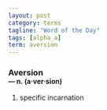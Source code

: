 ```yaml
---
layout: post
category: terms
tagline: "Word of the Day"
tags: [alpha_a]
term: aversion
---
```


<h3>Aversion<br/> <small>&mdash; n. (a<span>&middot;</span>ver<span>&middot;</span>sion)</small></h3>
<p><ol><li>specific incarnation</li>
</ol></p>
